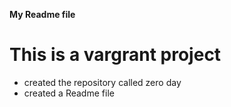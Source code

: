 **My Readme file**
# This is a vargrant project 
* created the repository called zero day
* created a Readme file
